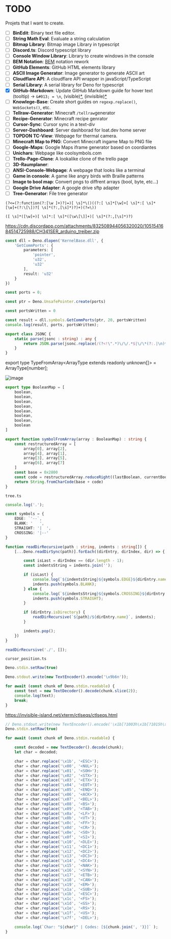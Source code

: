 # TODO
Projets that I want to create.

- [ ] **BinEdit**: Binary text file editor.
- [ ] **String Math Eval**: Evaluate a string calculation
- [ ] **Bitmap Library**: Bitmap image Library in typescript
- [ ] **Discord.ts**: Discord typescript library
- [ ] **Console Window Library**: Library to create windows in the console
- [ ] **BEM Notation**: [BEM](https://getbem.com/) notation rework
- [ ] **GitHub Elements**: GitHub HTML elements library
- [ ] **ASCII Image Generator**: Image generator to generate ASCII art
- [ ] **Cloudflare API**: A cloudflare API wrapper in javaScript/TypeScript
- [ ] **Serial Library**: A serial library for Deno for typescript
- [x] **GitHub-Markdown**: Update GitHub Markdown guide for hover text (tooltip) -> `&#013; = \n`, (visible)[*](README.md## 'Visible Link'), (invisible)[*](## 'Invisible Link')
- [ ] **Knowlege-Base**: Create short guides on `regexp.replace()`, `WebSockets()`, etc.
- [ ] **Tellraw-Generator**: Minecraft `/tellraw`generator
- [ ] **Recipe-Generator**: Minecraft recipe genrator
- [ ] **Cursor-Sync**: Cursor sync in a text-div
- [ ] **Server-Dashboard**: Server dashborad for loat.dev home server
- [ ] **TOPDON TC-View**: Webpage for thermal camera.
- [ ] **Minecraft Map to PNG**: Convert Minecraft ingame Map to PNG file
- [ ] **Google-Maps**: Google Maps iframe generator based on coordiantes
- [ ] **Unichars**: Webpage like coolsymbols.com
- [ ] **Trello-Page-Clone**: A lookalike clone of the trello page
- [ ] **3D-Raumplaner**:
- [ ] **ANSI-Console-Webpage**: A webpage that looks like a terminal
- [ ] **Game in console**: A game like angry birds with Braille patterns
- [ ] **Image to bool map**: Convert pngs to diffrent arrays (bool, byte, etc...)
- [ ] **Google Drive Adapter**: A google drive sftp adapter
- [ ] **Tree-Generator**: File tree generator

`(?<=(?:function(?:[\w ]+)?|=)[ \s]*\()((?:[ \s]*[\w]+[ \s]*:[ \s]*[\w]+(?:\[\])?[ \s]*(?:,[\s]*)?)+)(?=\))`

`([ \s]*([\w]+)[ \s]*:[ \s]*([\w\[\]]+)[ \s]*(?:,[\s]*)?)`

https://cdn.discordapp.com/attachments/832508944056320020/1051541684514725988/CH341SER_arduino_treiber.zip

```ts
const dll = Deno.dlopen('KernelBase.dll', {
    'GetCommPorts': {
        parameters: [
            'pointer',
            'u32',
            'u32'
        ],
        result: 'u32'
    }
})

const ports = 0;

const ptr = Deno.UnsafePointer.create(ports)

const portsWritten = 0

const result = dll.symbols.GetCommPorts(ptr, 20, portsWritten)
console.log(result, ports, portsWritten);
```
```ts
export class JSONC {
    static parse(jsonc : string) : any {
        return JSON.parse(jsonc.replace(/(?<!\".*)\/\/.*$|\/\*(?:.|\n)*?\*\/|,(?=(?:\s|\n)*?})/gm, ''))
    }
}
```
export type TypeFromArray<ArrayType extends readonly unknown[]> = ArrayType[number];

![image](https://github.com/Mqxx/TODO/assets/62719703/ee676765-7dd6-4589-a52a-1cbaa41ff2ac)

```ts
export type BooleanMap = [
    boolean,
    boolean,
    boolean,
    boolean,
    boolean,
    boolean,
    boolean,
    boolean
]

export function symbolFromArray(array : BooleanMap) : string {
    const restructuredArray = [
        array[0], array[2],
        array[4], array[1],
        array[3], array[5],
        array[6], array[7]
    ]
    const base = 0x2800
    const code = restructuredArray.reduceRight((lastBoolean, currentBoolean) => lastBoolean << 1 | + currentBoolean, 0)
    return String.fromCharCode(base + code)
}
```

`tree.ts`
```ts
console.log('.');

const symbols = {
    EDGE: `'--`,
    BLANK: '   ',
    STRAIGHT: '|  ',
    CROSSING: '|--'
}

function readDirRecursive(path : string, indents : string[]) {
    [...Deno.readDirSync(path)].forEach((dirEntry, dirIndex, dir) => {

        const isLast = dirIndex == (dir.length - 1);
        const indentsString = indents.join('');

        if (isLast) {
            console.log(`${indentsString}${symbols.EDGE}${dirEntry.name}`);
            indents.push(symbols.BLANK);
        } else {
            console.log(`${indentsString}${symbols.CROSSING}${dirEntry.name}`);
            indents.push(symbols.STRAIGHT);
        }

        if (dirEntry.isDirectory) {
            readDirRecursive(`${path}/${dirEntry.name}`, indents);
        }

        indents.pop();
    })
}

readDirRecursive('./', []);

```
`cursor_position.ts`

```ts
Deno.stdin.setRaw(true)

Deno.stdout.write(new TextEncoder().encode('\x9b6n'));

for await (const chunk of Deno.stdin.readable) {
    const text = new TextDecoder().decode(chunk.slice(2));
    console.log(text);
    break;
}
```

https://invisible-island.net/xterm/ctlseqs/ctlseqs.html

```ts
// Deno.stdout.write(new TextEncoder().encode('\x1b[?1003h\x1b[?1015h\x1b[?1006h'))
Deno.stdin.setRaw(true)

for await (const chunk of Deno.stdin.readable) {

    const decoded = new TextDecoder().decode(chunk);
    let char = decoded;

    char = char.replace('\x1b', '<ESC>');
    char = char.replace('\x00', '<NUL>');
    char = char.replace('\x01', '<SOH>');
    char = char.replace('\x02', '<STX>');
    char = char.replace('\x03', '<ETX>');
    char = char.replace('\x04', '<EOT>');
    char = char.replace('\x05', '<ENQ>');
    char = char.replace('\x06', '<ACK>');
    char = char.replace('\x07', '<BEL>');
    char = char.replace('\x08', '<BS>');
    char = char.replace('\x09', '<TAB>');
    char = char.replace('\x0a', '<LF>');
    char = char.replace('\x0b', '<VT>');
    char = char.replace('\x0c', '<FF>');
    char = char.replace('\x0d', '<CR>');
    char = char.replace('\x0e', '<SO>');
    char = char.replace('\x0f', '<SI>');
    char = char.replace('\x10', '<DLE>');
    char = char.replace('\x11', '<DC1>');
    char = char.replace('\x12', '<DC2>');
    char = char.replace('\x13', '<DC3>');
    char = char.replace('\x14', '<DC4>');
    char = char.replace('\x15', '<NAK>');
    char = char.replace('\x16', '<SYN>');
    char = char.replace('\x17', '<ETB>');
    char = char.replace('\x18', '<CAN>');
    char = char.replace('\x19', '<EM>');
    char = char.replace('\x1a', '<SUB>');
    char = char.replace('\x1b', '<ESC>');
    char = char.replace('\x1c', '<FS>');
    char = char.replace('\x1d', '<GS>');
    char = char.replace('\x1e', '<RS>');
    char = char.replace('\x1f', '<US>');
    char = char.replace('\x7f', '<DEL>');

    console.log(`Char: "${char}" | Codes: [${chunk.join(', ')}]` );
}
```
